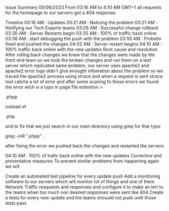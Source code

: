 Issue Summary
05/06/2023 From 03:16 AM to 4:10 AM GMT+1 all requests for the homepage to our servers got a 404 response.

Timeline
03:16 AM : Updates 
03:21 AM : Noticing the problem
03:21 AM : Notifying our Tech Experts teams
03:26 AM : Successful change rollback
03:30 AM : Server Restarts begin
03:35 AM : 100% of traffic back online
03:36 AM : start debugging the push with the problem
03:55 AM : Probelm fixed and pushed the changes
04:02 AM : Server restart begins
04:10 AM : 100% traffic back online with the new updates
Root cause and resolution
After rolling back changes we knew that the changes were made by the front end team so we took the broken changes and run them on a test server which replicated same problem, our server uses apache2 and apache2 error logs didn't give enought infomation about the problem so we traced the apache2 process using strace and when a request is sent strace tool catchs a lot of error and after some scaning fo these errors we found the error wich is a typo in page file extention >

.phpp

instead of

.php

and to fix that we just search in our main directory using grep for that typo

grep -inR ".phpp" .

after fixing the error we pushed back the changes and restarted the servers

04:10 AM : 100% of trafic back online with the new updates
Corrective and preventative measures
To prevent similar problems from happening again we will

Create an automated test pipeline for every update push
Add a monitoring software to our servers which will monitor lot of things and one of them Network Traffic resquests and responses and configure it to make an lert to the teams when too much non desired responses were sent like 404
Create a tests for every new update and the teams shouuld not push until those tests pass

